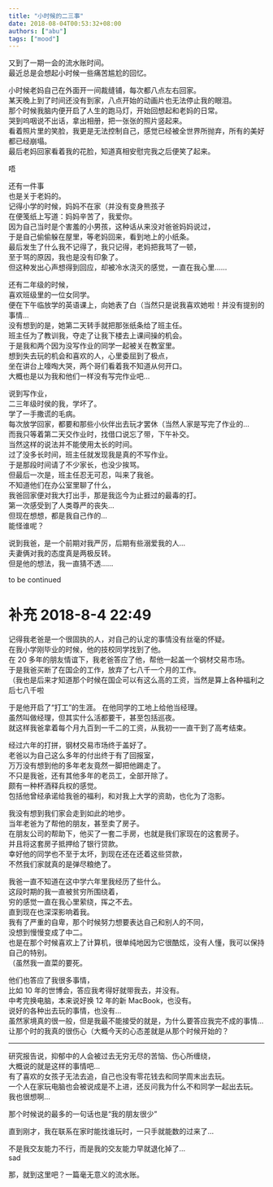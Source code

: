 ```yaml
---
title: "小时候的二三事"
date: 2018-08-04T00:53:32+08:00
authors: ["abu"]
tags: ["mood"]
---
```

又到了一期一会的流水账时间。  
最近总是会想起小时候一些痛苦尴尬的回忆。  
<!--more-->

小时候老妈自己在外面开一间裁缝铺，每次都八点左右回家。  
某天晚上到了时间还没有到家，八点开始的动画片也无法停止我的眼泪。  
那个时候我脑内便开启了人生的跑马灯，开始回想起和老妈的日常。  
哭到呜咽说不出话，拿出相册，把一张张的照片竖起来。  
看着照片里的笑脸，我更是无法控制自己，感觉已经被全世界所抛弃，所有的美好都已经崩塌。  
最后老妈回家看着我的花脸，知道真相安慰完我之后便笑了起来。

唔

还有一件事  
也是关于老妈的。  
记得小学的时候，妈妈不在家（并没有变身熊孩子  
在便笺纸上写道：妈妈辛苦了，我爱你。  
因为自己当时是个害羞的小男孩，这种话从来没对爸爸妈妈说过，  
于是自己偷偷躲在屋里，等老妈回来，看到地上的小纸条。  
最后发生了什么我不记得了，我只记得，老妈把我骂了一顿，  
至于骂的原因，我也是没有印象了。  
但这种发出心声想得到回应，却被冷水浇灭的感觉，一直在我心里……  

还有二年级的时候，  
喜欢班级里的一位女同学。  
便在下午临放学的英语课上，向她表了白（当然只是说我喜欢她啦！并没有提别的事情…  
没有想到的是，她第二天转手就把那张纸条给了班主任。  
班主任为了教训我，夺走了让我下楼去上课间操的机会。  
于是我和两个因为没写作业的同学一起被关在教室里。  
想到失去玩的机会和喜欢的人，心里委屈到了极点，  
坐在讲台上嚎啕大哭，两个哥们看着我不知道从何开口。  
大概也是以为我和他们一样没有写完作业吧…

说到写作业，  
二三年级时侯的我，学坏了。  
学了一手撒谎的毛病。  
每次放学回家，都要和那些小伙伴出去玩才罢休（当然人家是写完了作业的…  
而我只等着第二天交作业时，找借口说忘了带，下午补交。  
当然这样的说法并不能使用太长的时间。  
过了没多长时间，班主任就发现我是真的不写作业。  
于是那段时间请了不少家长，也没少挨骂。  
但最后一次是，班主任忍无可忍，叫来了我爸。  
不知道他们在办公室里聊了什么，  
我爸回家便对我大打出手，那是我迄今为止捱过的最毒的打。  
第一次感受到了人类尊严的丧失…  
但现在想想，都是我自己作的…  
能怪谁呢？  

说到我爸，是一个前期对我严厉，后期有些溺爱我的人…  
夫妻俩对我的态度真是两极反转。  
但是他的想法，我一直猜不透……

to be continued  

# 补充 2018-8-4 22:49  

记得我老爸是一个很固执的人，对自己的认定的事情没有丝毫的怀疑。  
在我小学刚毕业的时候，他的技校同学找到了他。  
在 20 多年的朋友情谊下，我老爸答应了他，帮他一起盖一个钢材交易市场。  
于是我爸买断了在国企的工作，放弃了七八千一个月的工作。  
（我也是后来才知道那个时候在国企可以有这么高的工资，当然是算上各种福利之后七八千啦  

于是他开启了“打工”的生涯。
在他同学的工地上给他当经理。  
虽然叫做经理，但其实什么活都要干，甚至包括巡夜。  
就这样我爸拿着每个月九百到一千二的工资，从我初一一直干到了高考结束。  

经过六年的打拼，钢材交易市场终于盖好了。  
老爸以为自己这么多年的付出终于有了回报室，  
万万没有想到他的多年老友竟然一脚把他踢走了。  
不只是我爸，还有其他多年的老员工，全部开除了。  
颇有一种杯酒释兵权的感觉。  
包括他曾经承诺给我爸的福利，和对我上大学的资助，也化为了泡影。  

我没有想到我们家会走到如此的地步。  
当年老爸为了帮他的朋友，甚至卖了房子。  
在朋友公司的帮助下，他买了一套二手房，也就是我们家现在的这套房子。  
并且将这套房子抵押给了银行贷款。  
幸好他的同学也不至于太坏，到现在还在还着这些贷款，  
不然我们家就真的是弹尽粮绝了。  

我爸一直不知道在这中学六年里我经历了些什么。  
这段时期的我一直被贫穷所围绕着，  
穷的感觉一直在我心里萦绕，挥之不去。  
直到现在也深深影响着我。  
我有了严重的自卑，那个时候努力想要表达自己和别人的不同，  
没想到慢慢变成了中二。  
也是在那个时候喜欢上了计算机，很单纯地因为它很酷炫，没有人懂，我可以保持自己的特别。  
（虽然我一直菜的要死。  

他们也答应了我很多事情，  
比如 10 年的世博会，答应我考得好就带我去，并没有。  
中考完换电脑，本来说好换 12 年的新 MacBook，也没有。  
说好的各种出去玩的事情，也没有…  
虽然家境真的很一般，但是我最不能接受的就是，为什么要答应我完不成的事情…  
让那个时的我真的很伤心（大概今天的心态差就是从那个时候开始的？  

---

研究报告说，抑郁中的人会被过去无穷无尽的苦恼、伤心所缠绕，  
大概说的就是这样的事情吧…  
有了喜欢的女孩子无法去追，自己也没有零花钱去和同学周末出去玩。  
一个人在家玩电脑也会被说成是不上进，还反问我为什么不和同学一起出去玩。  
我也很想啊…  

那个时候说的最多的一句话也是“我的朋友很少”

直到刚才，我在联系在家时能找谁玩时，一只手就能数的过来了…  

不是我交友能力不行，而是我的交友能力早就退化掉了…  
sad

那，就到这里吧？一篇毫无意义的流水账。